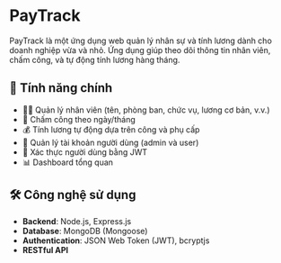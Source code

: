 # PayTrack

PayTrack là một ứng dụng web quản lý nhân sự và tính lương dành cho doanh nghiệp vừa và nhỏ. Ứng dụng giúp theo dõi thông tin nhân viên, chấm công, và tự động tính lương hàng tháng.

## 🚀 Tính năng chính

- 🧑‍💼 Quản lý nhân viên (tên, phòng ban, chức vụ, lương cơ bản, v.v.)
- 📅 Chấm công theo ngày/tháng
- 💰 Tính lương tự động dựa trên công và phụ cấp
- 👤 Quản lý tài khoản người dùng (admin và user)
- 🔐 Xác thực người dùng bằng JWT
- 📊 Dashboard tổng quan

## 🛠️ Công nghệ sử dụng

- **Backend**: Node.js, Express.js
- **Database**: MongoDB (Mongoose)
- **Authentication**: JSON Web Token (JWT), bcryptjs
- **RESTful API**

